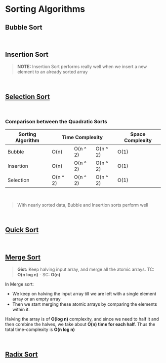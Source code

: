 # Sorting Algorithms

## Bubble Sort


<br />

## Insertion Sort
> **NOTE:**
> Insertion Sort performs really well when we insert a new element to an already sorted array

<br />

## [Selection Sort](https://github.com/andys-github/algo-practice/blob/main/sort/selection-sort.py)

<br />

### Comparison between the Quadratic Sorts
<table>
  <thead>
    <tr>
      <th>Sorting Algorithm</th>
      <th colspan="3">Time Complexity</th>
      <th>Space Complexity</th>
    </tr>
  </thead>
  <tbody>
    <tr>
      <td>Bubble</td>
      <td>O(n)</td>
      <td>O(n ^ 2)</td>
      <td>O(n ^ 2)</td>
      <td>O(1)</td>
    </tr>
    <tr>
      <td>Insertion</td>
      <td>O(n)</td>
      <td>O(n ^ 2)</td>
      <td>O(n ^ 2)</td>
      <td>O(1)</td>
    </tr>
    <tr>
      <td>Selection</td>
      <td>O(n ^ 2)</td>
      <td>O(n ^ 2)</td>
      <td>O(n ^ 2)</td>
      <td>O(1)</td>
    </tr>
  </tbody>
</table>

<br />

> With nearly sorted data, Bubble and Insertion sorts perform well

<br />

## [Quick Sort](https://github.com/andys-github/algo-practice/blob/main/sort/quick-sort.py)


<br />

## [Merge Sort](https://github.com/andys-github/algo-practice/blob/main/sort/merge-sort.py)
> **Gist:** Keep halving input array, and merge all the atomic arrays. 
> TC: **O(n log n)** - SC: **O(n)**

In Merge sort:
- We keep on halving the input array till we are left with a single element array or an empty array
- Then we start merging these atomic arrays by comparing the elements within it.

Halving the array is of **O(log n)** complexity, and since we need to half it and then combine the halves, we take about **O(n) time for each half**. Thus the total time-complexity is **O(n log n)**


<br />

## [Radix Sort](https://github.com/andys-github/algo-practice/blob/main/sort/radix-sort.py)

<br />
